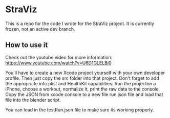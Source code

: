 # StraViz
This is a repo for the code I wrote for the StraViz project. It is currently frozen, not an active dev branch. 

## How to use it 

Check out the youtube video for more information: https://www.youtube.com/watch?v=U6D1GLELBj0

You'll have to create a new Xcode project yourself with your own developer profile. Then just copy the src folder into that project. Don't forget to add the appropriate info.plist and HealthKit capabilities. 
Run the projecton a iPhone, choose a workout, normalize it, print the raw data to the console. Copy the JSON from xcode console to a new file run.json file and load that file into the blender script. 

You can load in the testRun.json file to make sure its working properly.
